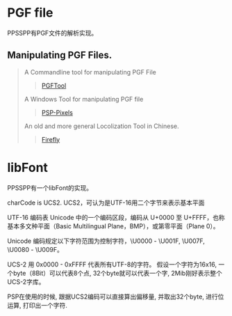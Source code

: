 
# PGF file
PPSSPP有PGF文件的解析实现。
## Manipulating PGF Files.
> A Commandline tool for manipulating PGF File
> >[PGFTool](https://github.com/tpunix/pgftool)
>
> A Windows Tool for manipulating PGF file
> >[PSP-Pixels](https://github.com/niuhuan/psp-pixels)
>
> An old and more general Locolization Tool in Chinese. 
> > [Firefly](https://github.com/IanusInferus/firefly/)
# libFont
PPSSPP有一个libFont的实现。

charCode is UCS2.
UCS2，可认为是UTF-16用二个字节来表示基本平面

UTF-16 编码表
Unicode 中的一个编码区段，编码从 U+0000 至 U+FFFF，也称基本多文种平面（Basic Multilingual Plane，BMP），或第零平面（Plane 0）。

Unicode 编码规定以下字符范围为控制字符，\U0000 - \U001F, \U007F, \U0080 - \U009F。

UCS-2 用 0x0000 - 0xFFFF 代表所有UTF-8的字符。 假设一个字符为16x16, 一个byte（8Bit）可以代表8个点, 32个byte就可以代表一个字, 2Mib刚好表示整个UCS-2字库。

PSP在使用的时候, 跟据UCS2编码可以直接算出偏移量, 并取出32个byte, 进行位运算, 打印出一个字符.
